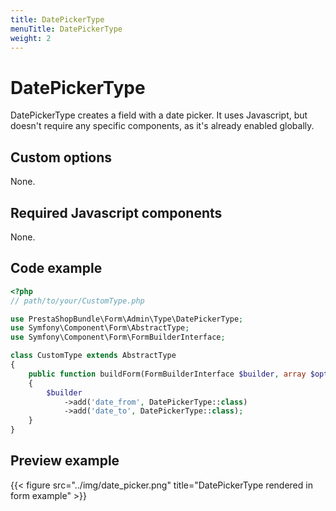 ```yaml
---
title: DatePickerType
menuTitle: DatePickerType
weight: 2
---
```


# DatePickerType

DatePickerType creates a field with a date picker. It uses Javascript,
but doesn't require any specific components, as it's already enabled globally.

## Custom options

None.

## Required Javascript components

None.

## Code example

```php
<?php
// path/to/your/CustomType.php

use PrestaShopBundle\Form\Admin\Type\DatePickerType;
use Symfony\Component\Form\AbstractType;
use Symfony\Component\Form\FormBuilderInterface;

class CustomType extends AbstractType
{
    public function buildForm(FormBuilderInterface $builder, array $options)
    {
        $builder
            ->add('date_from', DatePickerType::class)
            ->add('date_to', DatePickerType::class);
    }
}
```

## Preview example

{{< figure src="../img/date_picker.png" title="DatePickerType rendered in form example" >}}


